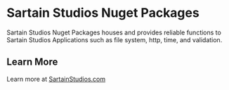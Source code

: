 # Sartain Studios Nuget Packages

Sartain Studios Nuget Packages houses and provides reliable functions to Sartain Studios Applications such as file system, http, time, and validation.

## Learn More

Learn more at [SartainStudios.com](https://sartainstudios.com/EntityInformation?title=Sartain%20Studios%20Nuget%20Packages)
